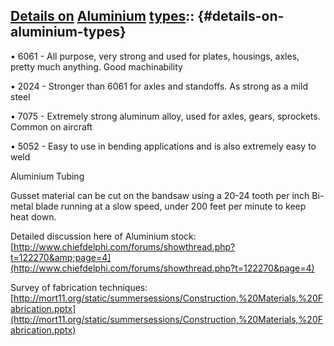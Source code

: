 ## [Details on](http://www.onlinemetals.com/aluminumguide.cfm) [Aluminium](http://www.google.com/url?q=http%3A%2F%2Fwww.onlinemetals.com%2Faluminumguide.cfm&sa=D&sntz=1&usg=AFQjCNF1ijKBirznIDd04i3NWG4I2O7WwA) [types](http://www.onlinemetals.com/aluminumguide.cfm):: {#details-on-aluminium-types}

• 6061 - All purpose, very strong and used for plates, housings, axles, pretty much anything. Good machinability

• 2024 - Stronger than 6061 for axles and standoffs. As strong as a mild steel

• 7075 - Extremely strong aluminum alloy, used for axles, gears, sprockets. Common on aircraft

• 5052 - Easy to use in bending applications and is also extremely easy to weld

Aluminium Tubing

Gusset material can be cut on the bandsaw using a 20-24 tooth per inch Bi-metal blade running at a slow speed, under 200 feet per minute to keep heat down.

Detailed discussion here of Aluminium stock: [http://www.chiefdelphi.com/forums/showthread.php?t=122270&amp;page=4](http://www.chiefdelphi.com/forums/showthread.php?t=122270&page=4)

Survey of fabrication techniques: [http://mort11.org/static/summersessions/Construction,%20Materials,%20Fabrication.pptx](http://mort11.org/static/summersessions/Construction,%20Materials,%20Fabrication.pptx)